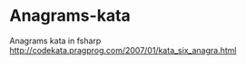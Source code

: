 Anagrams-kata
=============

Anagrams kata in fsharp http://codekata.pragprog.com/2007/01/kata_six_anagra.html